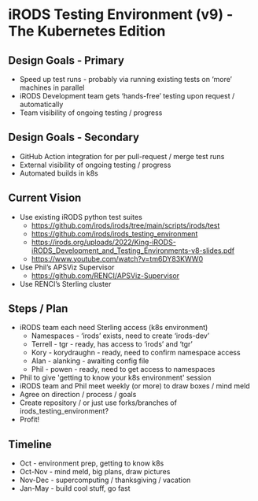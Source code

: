 # iRODS Testing Environment (v9) - The Kubernetes Edition

## Design Goals - Primary
 - Speed up test runs - probably via running existing tests on ‘more’ machines in parallel
 - iRODS Development team gets ‘hands-free’ testing upon request / automatically
 - Team visibility of ongoing testing / progress

## Design Goals - Secondary
 - GitHub Action integration for per pull-request / merge test runs
 - External visibility of ongoing testing / progress
 - Automated builds in k8s

## Current Vision
 - Use existing iRODS python test suites
   - https://github.com/irods/irods/tree/main/scripts/irods/test
   - https://github.com/irods/irods_testing_environment
   - https://irods.org/uploads/2022/King-iRODS-iRODS_Development_and_Testing_Environments-v8-slides.pdf
   - https://www.youtube.com/watch?v=tm6DY83KWW0
 - Use Phil’s APSViz Supervisor
   - https://github.com/RENCI/APSViz-Supervisor
 - Use RENCI’s Sterling cluster

## Steps / Plan
 - iRODS team each need Sterling access (k8s environment)
   - Namespaces - ‘irods’ exists, need to create ‘irods-dev’
   - Terrell - tgr - ready, has access to ‘irods’ and ‘tgr’
   - Kory - korydraughn - ready, need to confirm namespace access
   - Alan - alanking - awaiting config file
   - Phil - powen - ready, need to get access to namespaces
 - Phil to give 'getting to know your k8s environment' session
 - iRODS team and Phil meet weekly (or more) to draw boxes / mind meld
 - Agree on direction / process / goals
 - Create repository / or just use forks/branches of irods_testing_environment?
 - Profit!

## Timeline
 - Oct - environment prep, getting to know k8s
 - Oct-Nov - mind meld, big plans, draw pictures
 - Nov-Dec - supercomputing / thanksgiving / vacation
 - Jan-May - build cool stuff, go fast
